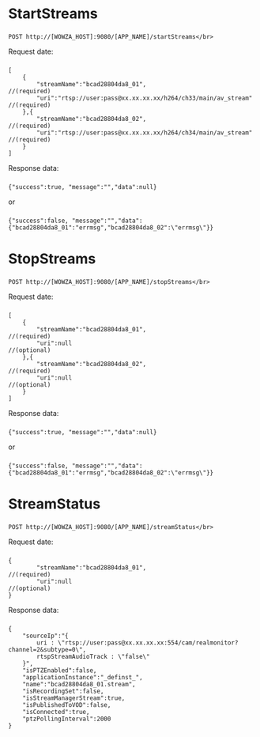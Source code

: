 # StartStreams
###
    POST http://[WOWZA_HOST]:9080/[APP_NAME]/startStreams</br>
Request date:
###
    [
        {
            "streamName":"bcad28804da8_01",                                 //(required)
            "uri":"rtsp://user:pass@xx.xx.xx.xx/h264/ch33/main/av_stream"   //(required)
        },{
            "streamName":"bcad28804da8_02",                                 //(required)
            "uri":"rtsp://user:pass@xx.xx.xx.xx/h264/ch34/main/av_stream"   //(required)
        }
    ]
Response data:
###
    {"success":true, "message":"","data":null}
or
###
    {"success":false, "message":"","data":{"bcad28804da8_01":"errmsg","bcad28804da8_02":\"errmsg\"}}

# StopStreams
###
    POST http://[WOWZA_HOST]:9080/[APP_NAME]/stopStreams</br>
Request date:
###
    [
        {
            "streamName":"bcad28804da8_01",                                 //(required)
            "uri":null                                                      //(optional)
        },{
            "streamName":"bcad28804da8_02",                                 //(required)
            "uri":null                                                      //(optional)
        }
    ]
Response data:
###
    {"success":true, "message":"","data":null}
or
###
    {"success":false, "message":"","data":{"bcad28804da8_01":"errmsg","bcad28804da8_02":\"errmsg\"}}

# StreamStatus
###
    POST http://[WOWZA_HOST]:9080/[APP_NAME]/streamStatus</br>
Request date:
###
    {
            "streamName":"bcad28804da8_01",                                 //(required)
            "uri":null                                                      //(optional)
    }
Response data:
###
    {
        "sourceIp":"{
            uri : \"rtsp://user:pass@xx.xx.xx.xx:554/cam/realmonitor?channel=2&subtype=0\",
            rtspStreamAudioTrack : \"false\"
        }",
        "isPTZEnabled":false,
        "applicationInstance":"_definst_",
        "name":"bcad28804da8_01.stream",
        "isRecordingSet":false,
        "isStreamManagerStream":true,
        "isPublishedToVOD":false,
        "isConnected":true,
        "ptzPollingInterval":2000
    }